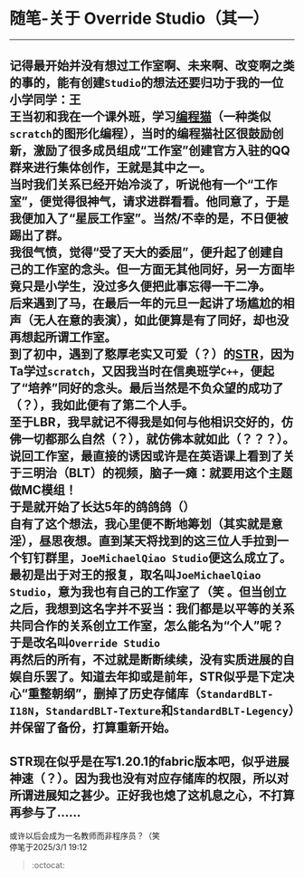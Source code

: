 # 随笔-关于 Override Studio（其一）  
  
------  
  
记得最开始并没有想过工作室啊、未来啊、改变啊之类的事的，能有创建`Studio`的想法还要归功于我的一位小学同学：王  
王当初和我在一个课外班，学习[编程猫](https://shequ.codemao.cn)（一种类似`scratch`的图形化编程），当时的编程猫社区很鼓励创新，激励了很多成员组成“工作室”创建官方入驻的QQ群来进行集体创作，王就是其中之一。  
当时我们关系已经开始冷淡了，听说他有一个“工作室”，便觉得很神气，请求进群看看。他同意了，于是我便加入了“星辰工作室”。当然/不幸的是，不日便被踢出了群。  
我很气愤，觉得“受了天大的委屈”，便升起了创建自己的工作室的念头。但一方面无其他同好，另一方面毕竟只是小学生，没过多久便把此事忘得一干二净。  
后来遇到了马，在最后一年的元旦一起讲了场尴尬的相声（无人在意的表演），如此便算是有了同好，却也没再想起所谓工作室。  
到了初中，遇到了憨厚老实又可爱（？）的[STR](https://github.com/STRlantian/)，因为Ta学过`scratch`，又因我当时在信奥班学`C++`，便起了“培养”同好的念头。最后当然是不负众望的成功了（？），我如此便有了第二个人手。  
至于LBR，我早就记不得我是如何与他相识交好的，仿佛一切都那么自然（？），就仿佛本就如此（？？？）。  
说回工作室，最直接的诱因或许是在英语课上看到了关于三明治（BLT）的视频，脑子一瘫：就要用这个主题做MC模组！  
于是就开始了长达5年的鸽鸽鸽（）  
自有了这个想法，我心里便不断地筹划（其实就是意淫），昼思夜想。直到某天将找到的这三位人手拉到一个钉钉群里，`JoeMichaelQiao Studio`便这么成立了。  
最初是出于对王的报复，取名叫`JoeMichaelQiao Studio`，意为我也有自己的工作室了（笑 。但当创立之后，我想到这名字并不妥当：我们都是以平等的关系共同合作的关系创立工作室，怎么能名为“个人”呢？  
于是改名叫`Override Studio`  
再然后的所有，不过就是断断续续，没有实质进展的自娱自乐罢了。知道去年抑或是前年，STR似乎是下定决心“重整朝纲”，删掉了历史存储库（`StandardBLT-I18N`，`StandardBLT-Texture`和`StandardBLT-Legency`）并保留了备份，打算重新开始。
------  
STR现在似乎是在写1.20.1的fabric版本吧，似乎进展神速（？）。因为我也没有对应存储库的权限，所以对所谓进展知之甚少。正好我也熄了这机息之心，不打算再参与了......  
------  
或许以后会成为一名教师而非程序员？（笑  
停笔于2025/3/1 19:12
> :octocat: